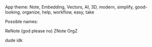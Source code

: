 App theme:
Note, Embedding, Vectors, AI, 3D, modern, simplify, good-looking, organize, help, workflow, easy, take

Possible names:

ReNote (god please no)
ZNote
OrgZ

dude idk
